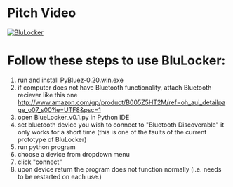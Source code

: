# Pitch Video


[![BluLocker](http://img.youtube.com/watch?v=llmYkjksxeM/0.jpg)](http://www.youtube.com/watch?v=llmYkjksxeM)

# Follow these steps to use BluLocker:

1. run and install PyBluez-0.20.win.exe
2. if computer does not have Bluetooth functionality,
	attach Bluetooth reciever like this one
	http://www.amazon.com/gp/product/B005Z5HT2M/ref=oh_aui_detailpage_o07_s00?ie=UTF8&psc=1
3. open BlueLocker_v0.1.py in Python IDE
4. set bluetooth device you wish to connect to "Bluetooth Discoverable" it only works for a short time
	(this is one of the faults of the current prototype of BluLocker)
5. run python program 
6. choose a device from dropdown menu
7. click "connect"
8. upon device return the program does not function normally (i.e. needs to be restarted on each use.) 
